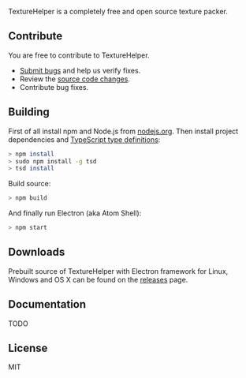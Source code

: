 TextureHelper is a completely free and open source texture packer. 

## Contribute

You are free to contribute to TextureHelper.

* [Submit bugs](https://github.com/nuevogaming/texture-helper/issues) and help us verify fixes.
* Review the [source code changes](https://github.com/nuevogaming/texture-helper/pulls).
* Contribute bug fixes.

## Building

First of all install npm and Node.js from [nodejs.org](https://nodejs.org).
Then install project dependencies and [TypeScript type definitions](http://definitelytyped.org):

```bash
> npm install
> sudo npm install -g tsd
> tsd install
```

Build source:

```bash
> npm build
```

And finally run Electron (aka Atom Shell):

```bash
> npm start
```

## Downloads

Prebuilt source of TextureHelper with Electron framework for Linux, Windows and OS X can
be found on the [releases](https://github.com/nuevogaming/texture-helper/releases) page.

## Documentation

TODO

## License

MIT


